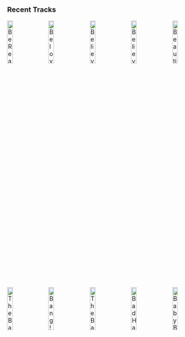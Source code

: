 ### Recent Tracks
[<img src='https://lastfm.freetls.fastly.net/i/u/300x300/c24f969ea9216811e36eedf73340e8da.png' width='16%' height='16%' alt='Be Real'>](https://www.last.fm/music/rasmus%2bfaber/_/be%2breal)&nbsp;&nbsp;&nbsp;&nbsp;[<img src='https://lastfm.freetls.fastly.net/i/u/300x300/84b4afbcddd883c55720a30e91c514bf.png' width='16%' height='16%' alt='Beloved'>](https://www.last.fm/music/mumford%2b%2526%2bsons/_/beloved)&nbsp;&nbsp;&nbsp;&nbsp;[<img src='https://lastfm.freetls.fastly.net/i/u/300x300/01bccad9d7be4980c9fdbcec3be695c9.png' width='16%' height='16%' alt='Believer'>](https://www.last.fm/music/american%2bauthors/_/believer)&nbsp;&nbsp;&nbsp;&nbsp;[<img src='https://lastfm.freetls.fastly.net/i/u/300x300/d3f3ef39da33879f3f3a49d754aab8be.png' width='16%' height='16%' alt='Believe'>](https://www.last.fm/music/the%2bbravery/_/believe)&nbsp;&nbsp;&nbsp;&nbsp;[<img src='https://lastfm.freetls.fastly.net/i/u/300x300/08903e8de53947859fbac649e3d011e1.png' width='16%' height='16%' alt='Beautiful Day'>](https://www.last.fm/music/u2/_/beautiful%2bday)&nbsp;&nbsp;&nbsp;&nbsp;<br>[<img src='https://lastfm.freetls.fastly.net/i/u/300x300/cb344e92203bb22743a6ac0fac59b2cc.png' width='16%' height='16%' alt='The Bare Necessities'>](https://www.last.fm/music/bill%2bmurray/_/the%2bbare%2bnecessities)&nbsp;&nbsp;&nbsp;&nbsp;[<img src='https://lastfm.freetls.fastly.net/i/u/300x300/ce0725ba16956dbbe409fd3cdf97e59b.png' width='16%' height='16%' alt='Bang!'>](https://www.last.fm/music/ajr/_/bang%2521)&nbsp;&nbsp;&nbsp;&nbsp;[<img src='https://lastfm.freetls.fastly.net/i/u/300x300/55cea9a7145b4087c0dfb4dce3fe6c37.png' width='16%' height='16%' alt='The Balance'>](https://www.last.fm/music/royal%2btongues/_/the%2bbalance)&nbsp;&nbsp;&nbsp;&nbsp;[<img src='https://lastfm.freetls.fastly.net/i/u/300x300/6c2e84b712d94940c9926dfe1dd5b7d3.png' width='16%' height='16%' alt='Bad Habit'>](https://www.last.fm/music/the%2bkooks/_/bad%2bhabit)&nbsp;&nbsp;&nbsp;&nbsp;[<img src='https://lastfm.freetls.fastly.net/i/u/300x300/b50b7b0232c92b7c137c714c694dc135.png' width='16%' height='16%' alt='Baby Blue'>](https://www.last.fm/music/grayscale/_/baby%2bblue)&nbsp;&nbsp;&nbsp;&nbsp;<br>